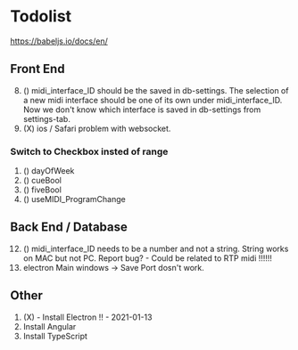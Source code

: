 # Todolist
https://babeljs.io/docs/en/

## Front End
8. () midi_interface_ID should be the saved in db-settings. The selection of a new midi interface should be one of its own under midi_interface_ID. Now we don't know which interface is saved in db-settings from settings-tab.
15. (X) ios / Safari problem with websocket.

### Switch to Checkbox insted of range
1. () dayOfWeek
2. () cueBool
3. () fiveBool
4. () useMIDI_ProgramChange

## Back End / Database
12. () midi_interface_ID needs to be a number and not a string. String works on MAC but not PC. Report bug? - Could be related to RTP midi !!!!!!
13. electron Main windows -> Save Port dosn't work.

## Other
1. (X) - Install Electron !!    - 2021-01-13
2. Install Angular
3. Install TypeScript
